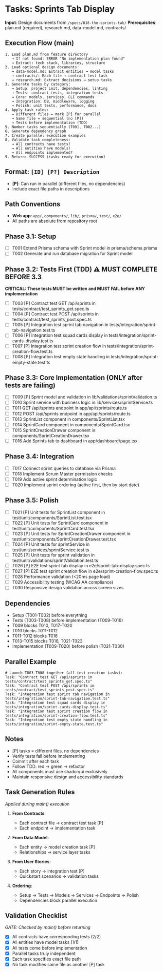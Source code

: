 # Tasks: Sprints Tab Display

**Input**: Design documents from `/specs/018-the-sprints-tab/`
**Prerequisites**: plan.md (required), research.md, data-model.md, contracts/

## Execution Flow (main)
```
1. Load plan.md from feature directory
   → If not found: ERROR "No implementation plan found"
   → Extract: tech stack, libraries, structure
2. Load optional design documents:
   → data-model.md: Extract entities → model tasks
   → contracts/: Each file → contract test task
   → research.md: Extract decisions → setup tasks
3. Generate tasks by category:
   → Setup: project init, dependencies, linting
   → Tests: contract tests, integration tests
   → Core: models, services, CLI commands
   → Integration: DB, middleware, logging
   → Polish: unit tests, performance, docs
4. Apply task rules:
   → Different files = mark [P] for parallel
   → Same file = sequential (no [P])
   → Tests before implementation (TDD)
5. Number tasks sequentially (T001, T002...)
6. Generate dependency graph
7. Create parallel execution examples
8. Validate task completeness:
   → All contracts have tests?
   → All entities have models?
   → All endpoints implemented?
9. Return: SUCCESS (tasks ready for execution)
```

## Format: `[ID] [P?] Description`
- **[P]**: Can run in parallel (different files, no dependencies)
- Include exact file paths in descriptions

## Path Conventions
- **Web app**: `app/`, `components/`, `lib/`, `prisma/`, `test/`, `e2e/`
- All paths are absolute from repository root

## Phase 3.1: Setup
- [ ] T001 Extend Prisma schema with Sprint model in prisma/schema.prisma
- [ ] T002 Generate and run database migration for Sprint model

## Phase 3.2: Tests First (TDD) ⚠️ MUST COMPLETE BEFORE 3.3
**CRITICAL: These tests MUST be written and MUST FAIL before ANY implementation**
- [ ] T003 [P] Contract test GET /api/sprints in tests/contract/test_sprints_get.spec.ts
- [ ] T004 [P] Contract test POST /api/sprints in tests/contract/test_sprints_post.spec.ts
- [ ] T005 [P] Integration test sprint tab navigation in tests/integration/sprint-tab-navigation.test.ts
- [ ] T006 [P] Integration test squad cards display in tests/integration/sprint-cards-display.test.ts
- [ ] T007 [P] Integration test sprint creation flow in tests/integration/sprint-creation-flow.test.ts
- [ ] T008 [P] Integration test empty state handling in tests/integration/sprint-empty-state.test.ts

## Phase 3.3: Core Implementation (ONLY after tests are failing)
- [ ] T009 [P] Sprint model and validation in lib/validations/sprintValidation.ts
- [ ] T010 Sprint service with business logic in lib/services/sprintService.ts
- [ ] T011 GET /api/sprints endpoint in app/api/sprints/route.ts
- [ ] T012 POST /api/sprints endpoint in app/api/sprints/route.ts
- [ ] T013 SprintList component in components/SprintList.tsx
- [ ] T014 SprintCard component in components/SprintCard.tsx
- [ ] T015 SprintCreationDrawer component in components/SprintCreationDrawer.tsx
- [ ] T016 Add Sprints tab to dashboard in app/dashboard/page.tsx

## Phase 3.4: Integration
- [ ] T017 Connect sprint queries to database via Prisma
- [ ] T018 Implement Scrum Master permission checks
- [ ] T019 Add active sprint determination logic
- [ ] T020 Implement sprint ordering (active first, then by start date)

## Phase 3.5: Polish
- [ ] T021 [P] Unit tests for SprintList component in test/unit/components/SprintList.test.tsx
- [ ] T022 [P] Unit tests for SprintCard component in test/unit/components/SprintCard.test.tsx
- [ ] T023 [P] Unit tests for SprintCreationDrawer component in test/unit/components/SprintCreationDrawer.test.tsx
- [ ] T024 [P] Unit tests for sprintService in test/unit/services/sprintService.test.ts
- [ ] T025 [P] Unit tests for sprint validation in test/unit/validations/sprintValidation.test.ts
- [ ] T026 [P] E2E test sprint tab display in e2e/sprint-tab-display.spec.ts
- [ ] T027 [P] E2E test sprint creation flow in e2e/sprint-creation-flow.spec.ts
- [ ] T028 Performance validation (<20ms page load)
- [ ] T029 Accessibility testing (WCAG AA compliance)
- [ ] T030 Responsive design validation across screen sizes

## Dependencies
- Setup (T001-T002) before everything
- Tests (T003-T008) before implementation (T009-T016)
- T009 blocks T010, T017-T020
- T010 blocks T011-T012
- T011-T012 blocks T016
- T013-T015 blocks T016, T021-T023
- Implementation (T009-T020) before polish (T021-T030)

## Parallel Example
```
# Launch T003-T008 together (all test creation tasks):
Task: "Contract test GET /api/sprints in tests/contract/test_sprints_get.spec.ts"
Task: "Contract test POST /api/sprints in tests/contract/test_sprints_post.spec.ts"
Task: "Integration test sprint tab navigation in tests/integration/sprint-tab-navigation.test.ts"
Task: "Integration test squad cards display in tests/integration/sprint-cards-display.test.ts"
Task: "Integration test sprint creation flow in tests/integration/sprint-creation-flow.test.ts"
Task: "Integration test empty state handling in tests/integration/sprint-empty-state.test.ts"
```

## Notes
- [P] tasks = different files, no dependencies
- Verify tests fail before implementing
- Commit after each task
- Follow TDD: red → green → refactor
- All components must use shadcn/ui exclusively
- Maintain responsive design and accessibility standards

## Task Generation Rules
*Applied during main() execution*

1. **From Contracts**:
   - Each contract file → contract test task [P]
   - Each endpoint → implementation task

2. **From Data Model**:
   - Each entity → model creation task [P]
   - Relationships → service layer tasks

3. **From User Stories**:
   - Each story → integration test [P]
   - Quickstart scenarios → validation tasks

4. **Ordering**:
   - Setup → Tests → Models → Services → Endpoints → Polish
   - Dependencies block parallel execution

## Validation Checklist
*GATE: Checked by main() before returning*

- [x] All contracts have corresponding tests (2/2)
- [x] All entities have model tasks (1/1)
- [x] All tests come before implementation
- [x] Parallel tasks truly independent
- [x] Each task specifies exact file path
- [x] No task modifies same file as another [P] task